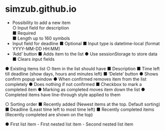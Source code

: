 # simzub.github.io
* Possibility to add a new item<br>
○ Input field for description<br>
	■ Required<br>
	■ Length up to 160 symbols<br>
* Input field for deadline
	■ Optional
	■ Input type is datetime-local (format YYYY-MM-DD HH:MM)
* ‘Add’ button
■ Adds item to the list
● Use sessionStorage to store data
■ Clears input fields

● Existing items list
○ Item in the list should have
■ Description
■ Time left till deadline (show days, hours and minutes left)
■ ‘Delete’ button
● Shows confirm popup window
● When confirmed removes item from the list completely
● Does nothing if not confirmed
■ Checkbox to mark a completed item
● Marking as completed moves item down the list
● Completed items have line-through style applied to them

○ Sorting order
■ Recently added (Newest items at the top. Default sorting)
	■ Deadline (Least time left to most time left)
■ Recently completed items (Recently completed are shown on the top)

●   First list item
     - First nested list item
       - Second nested list item
